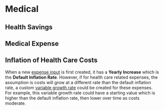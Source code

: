 # Medical

## Health Savings

## Medical Expense

## Inflation of Health Care Costs

When a new [expense input][expense] is first created, it has a __Yearly Increase__  which is the __Default Inflation Rate__. However, if for health care related expenses, the assumption is costs will grow at a different rate than the default inflation rate, a custom [variable growth rate][variableInflation] could be created for these expenses. For example, this variable growth rate could have a starting value which is higher than the default inflation rate, then lower over time as costs moderate.

[asset]:asset.html
[loan]:loan.html
[milestone]:milestoneDate.html
[expense]:expense.html
[tax]:tax.html
[deduction]:taxDeduction.html
[variableInflation]:variableInflation.html